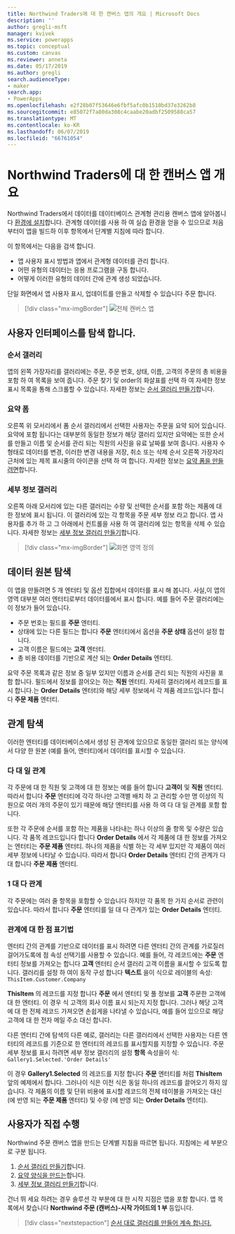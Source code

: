 ```yaml
---
title: Northwind Traders에 대 한 캔버스 앱의 개요 | Microsoft Docs
description: ''
author: gregli-msft
manager: kvivek
ms.service: powerapps
ms.topic: conceptual
ms.custom: canvas
ms.reviewer: anneta
ms.date: 05/17/2019
ms.author: gregli
search.audienceType:
- maker
search.app:
- PowerApps
ms.openlocfilehash: e2f28b07f53646e6fbf5afc0b1510bd37e3262b8
ms.sourcegitcommit: e85072f7a80da308c4caabe20adbf2509588ca57
ms.translationtype: MT
ms.contentlocale: ko-KR
ms.lasthandoff: 06/07/2019
ms.locfileid: "66761054"
---
```

# <a name="overview-of-the-canvas-app-for-northwind-traders"></a>Northwind Traders에 대 한 캔버스 앱 개요

Northwind Traders에서 데이터를 데이터베이스 관계형 관리용 캔버스 앱에 알아봅니다 [환경에 설치](northwind-install.md)합니다. 관계형 데이터를 사용 하 여 실습 환경을 얻을 수 있으므로 처음부터이 앱을 빌드하 이후 항목에서 단계별 지침에 따라 합니다.

이 항목에서는 다음을 검색 합니다.

- 앱 사용자 표시 방법과 앱에서 관계형 데이터를 관리 합니다.
- 어떤 유형의 데이터는 응용 프로그램을 구동 합니다.
- 어떻게 이러한 유형의 데이터 간에 관계 생성 되었습니다.

단일 화면에서 앱 사용자 표시, 업데이트를 만들고 삭제할 수 있습니다 주문 합니다.

> [!div class="mx-imgBorder"]
> ![전체 캔버스 앱](media/northwind-orders-canvas-part1/orders-finished.png)

## <a name="explore-the-user-interface"></a>사용자 인터페이스를 탐색 합니다.

### <a name="order-gallery"></a>순서 갤러리

앱의 왼쪽 가장자리를 갤러리에는 주문, 주문 번호, 상태, 이름, 고객의 주문의 총 비용을 포함 하 여 목록을 보여 줍니다. 주문 찾기 및 order의 화살표를 선택 하 여 자세한 정보 표시 목록을 통해 스크롤할 수 있습니다. 자세한 정보는 [순서 갤러리 만들기](northwind-orders-canvas-part1.md)합니다.

### <a name="summary-form"></a>요약 폼

오른쪽 위 모서리에서 폼 순서 갤러리에서 선택한 사용자는 주문을 요약 되어 있습니다. 요약에 포함 됩니다는 대부분의 동일한 정보가 해당 갤러리 있지만 요약에는 또한 순서를 만들고 이름 및 순서를 관리 되는 직원의 사진을 유료 날짜를 보여 줍니다. 사용자 수 형태로 데이터를 변경, 이러한 변경 내용을 저장, 취소 또는 삭제 순서 오른쪽 가장자리 근처에 있는 제목 표시줄의 아이콘을 선택 하 여 합니다. 자세한 정보는 [요약 폼을 만들려면](northwind-orders-canvas-part2.md)합니다.

### <a name="detail-gallery"></a>세부 정보 갤러리

오른쪽 아래 모서리에 있는 다른 갤러리는 수량 및 선택한 순서를 포함 하는 제품에 대 한 정보에 표시 됩니다. 이 갤러리에 있는 각 항목을 주문 세부 정보 라고 합니다. 앱 사용자를 추가 하 고 그 아래에서 컨트롤을 사용 하 여 갤러리에 있는 항목을 삭제 수 있습니다. 자세한 정보는 [세부 정보 갤러리 만들기](northwind-orders-canvas-part3.md)합니다.

> [!div class="mx-imgBorder"]
> ![화면 영역 정의](media/northwind-orders-canvas-part1/orders-parts.png)

## <a name="explore-the-data-sources"></a>데이터 원본 탐색

이 앱을 만들려면 5 개 엔터티 및 옵션 집합에서 데이터를 표시 해 봅니다. 사실,이 앱의 영역 대부분 여러 엔터티로부터 데이터를에서 표시 합니다. 예를 들어 주문 갤러리에는이 정보가 들어 있습니다.

- 주문 번호는 필드를 **주문** 엔터티.
- 상태에 있는 다른 필드는 합니다 **주문** 엔터티에서 옵션을 **주문 상태** 옵션이 설정 합니다.
- 고객 이름은 필드에는 **고객** 엔터티.
- 총 비용 데이터를 기반으로 계산 되는 **Order Details** 엔터티.

요약 주문 목록과 같은 정보 중 일부 있지만 이름과 순서를 관리 되는 직원의 사진을 포함 합니다. 필드에서 정보를 끌어오는 하는 **직원** 엔터티. 자세히 갤러리에서 레코드를 표시 합니다.는 **Order Details** 엔터티와 해당 세부 정보에서 각 제품 레코드입니다 합니다 **주문 제품** 엔터티.

## <a name="explore-the-relationships"></a>관계 탐색

이러한 엔터티를 데이터베이스에서 생성 된 관계에 있으므로 동일한 갤러리 또는 양식에서 다양 한 원본 (예를 들어, 엔터티)에서 데이터를 표시할 수 있습니다.

### <a name="many-to-one-relationships"></a>다 대 일 관계

각 주문에 대 한 직원 및 고객에 대 한 정보는 예를 들어 합니다 **고객이** 및 **직원** 엔터티. 따라서 합니다 **주문** 엔터티에 각각 하나만 고객별 배치 하 고 관리할 수만 명 이상의 직원으로 여러 개의 주문이 있기 때문에 해당 엔터티를 사용 하 여 다 대 일 관계를 포함 합니다.

또한 각 주문에 순서를 포함 하는 제품을 나타내는 하나 이상의 줄 항목 및 수량은 있습니다. 각 품목 레코드입니다 합니다 **Order Details** 에서 각 제품에 대 한 정보를 가져오는 엔터티는 **주문 제품** 엔터티. 하나의 제품을 식별 하는 각 세부 있지만 각 제품이 여러 세부 정보에 나타날 수 있습니다. 따라서 합니다 **Order Details** 엔터티 간의 관계가 다 대 합니다 **주문 제품** 엔터티.

### <a name="one-to-many-relationships"></a>1 대 다 관계

각 주문에는 여러 줄 항목을 포함할 수 있습니다 하지만 각 품목 한 가지 순서로 관련이 있습니다. 따라서 합니다 **주문** 엔터티를 일 대 다 관계가 있는 **Order Details** 엔터티.

### <a name="dot-notation-for-relationships"></a>관계에 대 한 점 표기법 

엔터티 간의 관계를 기반으로 데이터를 표시 하려면 다른 엔터티 간의 관계를 가로질러 걸어가도록에 점 속성 선택기를 사용할 수 있습니다.  예를 들어, 각 레코드에는 **주문** 엔터티 정보를 가져오는 합니다 **고객** 엔터티 순서 갤러리 고객 이름을 표시할 수 있도록 합니다. 갤러리를 설정 하 여이 동작 구성 합니다 **텍스트** 을이 식으로 레이블의 속성:<br>`ThisItem.Customer.Company`

**ThisItem** 의 레코드를 지정 합니다 **주문** 에서 엔터티 및 풀 정보를 **고객** 주문한 고객에 대 한 엔터티. 이 경우 식 고객의 회사 이름 표시 되는지 지정 합니다. 그러나 해당 고객에 대 한 전체 레코드 가져오면 손쉽게을 나타낼 수 있습니다, 예를 들어 있으므로 해당 고객에 대 한 전자 메일 주소 대신 합니다.

다른 엔터티 간에 탐색의 다른 예로, 갤러리는 다른 갤러리에서 선택한 사용자는 다른 엔터티의 레코드를 기준으로 한 엔터티의 레코드를 표시할지를 지정할 수 있습니다. 주문 세부 정보를 표시 하려면 세부 정보 갤러리의 설정 **항목** 속성을이 식:<br>`Gallery1.Selected.'Order Details'`

이 경우 **Gallery1.Selected** 의 레코드를 지정 합니다 **주문** 엔터티를 처럼 **ThisItem** 앞의 예제에서 합니다. 그러나이 식은 이전 식은 동일 하나의 레코드를 끌어오기 하지 않습니다. 각 제품의 이름 및 단위 비용에 표시할 레코드의 전체 테이블을 가져오는 대신 (에 반영 되는 **주문 제품** 엔터티) 및 수량 (에 반영 되는 **Order Details** 엔터티).

## <a name="do-it-yourself"></a>사용자가 직접 수행

Northwind 주문 캔버스 앱을 만드는 단계별 지침을 따르면 됩니다.  지침에는 세 부분으로 구분 됩니다.

1. [순서 갤러리 만들기](northwind-orders-canvas-part1.md)합니다.
1. [요약 양식을 만드는](northwind-orders-canvas-part2.md)합니다.
1. [세부 정보 갤러리 만들기](northwind-orders-canvas-part3.md)합니다.

건너 뛰 세요 하려는 경우 솔루션 각 부분에 대 한 시작 지점은 앱을 포함 합니다.  앱 목록에서 찾습니다 **Northwind 주문 (캔버스)-시작 가이드의 1 부** 등입니다.

> [!div class="nextstepaction"]
> [순서 대로 갤러리를 만들어 계속 합니다.](northwind-orders-canvas-part1.md)
